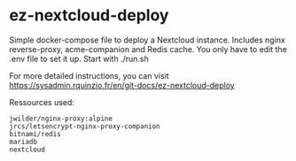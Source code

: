 # ez-nextcloud-deploy

Simple docker-compose file to deploy a Nextcloud instance. Includes nginx reverse-proxy, acme-companion and Redis cache.
You only have to edit the .env file to set it up. Start with ./run.sh

For more detailed instructions, you can visit https://sysadmin.rquinzio.fr/en/git-docs/ez-nextcloud-deploy

Ressources used:

    jwilder/nginx-proxy:alpine
    jrcs/letsencrypt-nginx-proxy-companion
    bitnami/redis
    mariadb
    nextcloud
